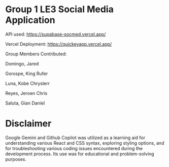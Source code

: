 # Group 1 LE3 Social Media Application

API used: https://supabase-socmed.vercel.app/

Vercel Deployment: https://quickeyapp.vercel.app/

Group Members Contributed:

Domingo, Jared

Gorospe, King Rufer

Luna, Kobe Chryslerr

Reyes, Jeroen Chris

Saluta, Gian Daniel


# Disclaimer

Google Gemini and Github Copilot was utilized as a learning aid for understanding various React and CSS syntax, exploring styling options, and for troubleshooting various coding issues encountered during the development process. Its use was for educational and problem-solving purposes.
